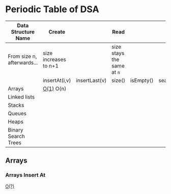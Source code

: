 # Periodic Table of DSA

| Data Structure Name | Create                        || Read                                             ||||| Update         | Delete      |
|---------------------|---------------|---------------|--------|-----------|--------------|-------|----------|----------------|-------------|
| From size n, afterwards...  | size increases to n+1 || size stays the same at `n`   ||||| size stays the same at `n`         | size decreases to `n-1`      |
|                     | insertAt(i,v) | insertLast(v) | size() | isEmpty() | searchFor(v) | min() | max()    | replaceAt(i,v) | removeAt(i) |
| Arrays              | [O(1)](#arrays-insert-at)         O(n) |               |        |           |              |       |                |    O(1), O(n)            |             |
| Linked lists        |               |               |        |           |              |       |          |                |             |
| Stacks              |               |               |        |           |              |       |          |                |             |
| Queues              |               |               |        |           |              |       |          |                |             |
| Heaps               |               |               |        |           |              |       |          |                |             |
| Binary Search Trees |               |               |        |           |              |       |          |                |             |

## Arrays

### Arrays Insert At

[O(?)](https://github.com/TheEvergreenStateCollege/upper-division-cs/blob/main/dsa-23au/java-dsa/arrays-links/src/main/java/dev/codewithfriends/ArrayWrapper.java#L122)
